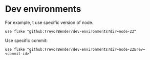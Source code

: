 # Dev environments

For example, t use specific version of node.

```direnv
use flake "github:TrevorBender/dev-environments?dir=node-22"
```

Use specific commit:

```direnv
use flake "github:TrevorBender/dev-environments?dir=node-22&rev=<commit-id>"
```
